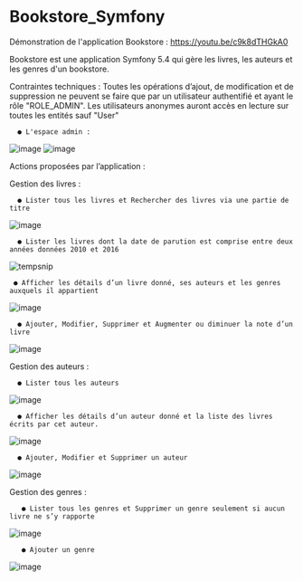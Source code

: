# Bookstore_Symfony
Démonstration de l'application Bookstore :
https://youtu.be/c9k8dTHGkA0

Bookstore est une application Symfony 5.4 qui  gère les livres, les auteurs et les genres d'un bookstore.

Contraintes techniques :
Toutes les opérations d’ajout, de modification et de suppression ne peuvent se faire que par un utilisateur authentifié et ayant le rôle "ROLE_ADMIN". Les utilisateurs anonymes auront accès en lecture sur toutes les entités sauf "User"

      ● L'espace admin : 
![image](https://user-images.githubusercontent.com/81255636/150676424-7d764321-a7bb-4550-a8ca-086882d7ddbc.png)
![image](https://user-images.githubusercontent.com/81255636/150676446-41595633-d708-4b1b-bb98-28d7b06c1361.png)


Actions proposées par l’application :

Gestion des livres :

      ● Lister tous les livres et Rechercher des livres via une partie de titre
![image](https://user-images.githubusercontent.com/81255636/150676658-d59e3efb-46b9-4932-91bc-0de6cfdee523.png)

      ● Lister les livres dont la date de parution est comprise entre deux années données 2010 et 2016
![tempsnip](https://user-images.githubusercontent.com/81255636/150676775-745d13ec-a3b2-410b-a74e-78a0cd6868e6.png)
	
     ● Afficher les détails d’un livre donné, ses auteurs et les genres auxquels il appartient
![image](https://user-images.githubusercontent.com/81255636/150677164-19b45a41-a537-4bdb-91b5-7f80f6951087.png)

      ● Ajouter, Modifier, Supprimer et Augmenter ou diminuer la note d’un livre
![image](https://user-images.githubusercontent.com/81255636/150676727-9e7c6283-07e4-497e-9f90-36f57ef3ad9b.png)
			

Gestion des auteurs :	

      ● Lister tous les auteurs
![image](https://user-images.githubusercontent.com/81255636/150677055-0298706e-062f-4d70-91b9-6559416b36a6.png)

      ● Afficher les détails d’un auteur donné et la liste des livres écrits par cet auteur.
![image](https://user-images.githubusercontent.com/81255636/150676957-c3386925-7a68-4221-8f1f-aee3dc6f9627.png)

      ● Ajouter, Modifier et Supprimer un auteur
![image](https://user-images.githubusercontent.com/81255636/150677012-400cf0c7-7832-4b64-b1b2-4e765fca4da1.png)
      
Gestion des genres :	

       ● Lister tous les genres et Supprimer un genre seulement si aucun livre ne s’y rapporte
![image](https://user-images.githubusercontent.com/81255636/150677232-c3471a3d-9a21-445d-a572-0f61a72a71be.png)
       
       ● Ajouter un genre
![image](https://user-images.githubusercontent.com/81255636/150677250-fb5f2f2e-a66f-4c8a-bf76-d0ee42103a3e.png)

